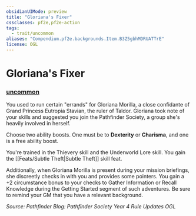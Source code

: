 ```yaml
---
obsidianUIMode: preview
title: "Gloriana's Fixer"
cssclasses: pf2e,pf2e-action
tags:
  - trait/uncommon
aliases: "Compendium.pf2e.backgrounds.Item.B3Z5gbhMDRUATTrE"
license: OGL
---
```

# Gloriana's Fixer

### [uncommon](uncommon "Uncommon Rarity Trait")






You used to run certain "errands" for Gloriana Morilla, a close confidante of Grand Princess Eutropia Stavian, the ruler of Taldor. Gloriana took note of your skills and suggested you join the Pathfinder Society, a group she's heavily involved in herself.

Choose two ability boosts. One must be to **Dexterity** or **Charisma**, and one is a free ability boost.

You're trained in the Thievery skill and the Underworld Lore skill. You gain the [[Feats/Subtle Theft|Subtle Theft]] skill feat.

Additionally, when Gloriana Morilla is present during your mission briefings, she discreetly checks in with you and provides some pointers. You gain a +2 circumstance bonus to your checks to Gather Information or Recall Knowledge during the Getting Started segment of such adventures. Be sure to remind your GM that you have a relevant background.

*Source: Pathfinder Blog: Pathfinder Society Year 4 Rule Updates*
*OGL*